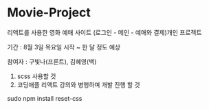 # Movie-Project

리액트를 사용한 영화 예매 사이트 (로그인 - 메인 - 예매와 결제)개인 프로젝트 

기간 : 8월 3일 목요일 시작 ~ 한 달 정도 예상

참여자 : 구빛나(프론트), 김혜영(백)

1. scss 사용할 것
2. 코딩애플 리액트 강의와 병행하며 개발 진행 할 것
   
sudo npm install reset-css
